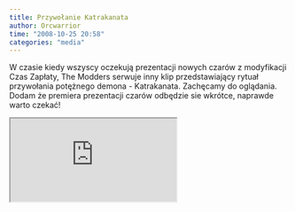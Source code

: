```yaml
---
title: Przywołanie Katrakanata
author: Orcwarrior
time: "2008-10-25 20:58"
categories: "media"
---
```


W czasie kiedy wszyscy oczekują prezentacji nowych czarów z modyfikacji Czas Zapłaty, The Modders serwuje inny klip przedstawiający rytuał przywołania potężnego demona - Katrakanata. Zachęcamy do oglądania. Dodam że premiera prezentacji czarów odbędzie sie wkrótce, naprawde warto czekać!

<iframe class="video" src="https://www.youtube.com/embed/BE1TlBjRHME" allowfullscreen></iframe>